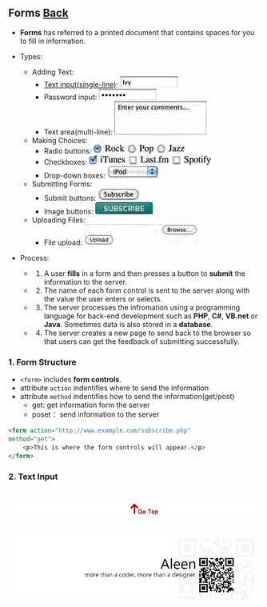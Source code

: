 ## Forms [Back](./../HTML.md)

- **Forms** has referred to a printed document that contains spaces for you to fill in information.
- Types:
	- Adding Text: 
		- <a href="#text_input">Text input(single-line)</a>: <img src="./text(single-line).png">
		- Password input: <img src="./password.png">
		- Text area(multi-line): <img src="./text(multi-line).png">
	- Making Choices:
		- Radio buttons: <img src="./radio_buttons.png">
		- Checkboxes: <img src="./checkboxes.png">
		- Drop-down boxes: <img src="./drop_down_boxes.png">
	- Submitting Forms:
		- Submit buttons: <img src="./submit_buttons.png">
		- Image buttons: <img src="./image_buttons.png">
	- Uploading Files:
		- File upload: <img src="./file_upload.png">

- Process:
	- 1. A user **fills** in a form and then presses a button to **submit** the information to the server.
	- 2. The name of each form control is sent to the server along with the value the user enters or selects.
	- 3. The server processes the infromation using a programming language for back-end development such as **PHP**, **C#**, **VB.net** or **Java**. Sometimes data is also stored in a **database**.
	- 4. The server creates a new page to send back to the browser so that users can get the feedback of submitting successfully.

### 1. Form Structure

- ```<form>``` includes **form controls**.
- attribute ```action``` indentifies where to send the information
- attribute ```method``` indentifies how to send the information(get/post)
	- get: get information form the server
	- poset： send information to the server

```html
<form action="http://www.example.com/subscribe.php"
method="get">
	<p>This is where the form controls will appear.</p>
</form>
```

<h3 id="text_input"> 2. Text Input</h3>

<a href="#" style="left:200px;"><img src="./../../../pic/gotop.png"></a>
=====
<a href="http://aleen42.github.io/" target="_blank" ><img src="./../../../pic/tail.gif"></a>
